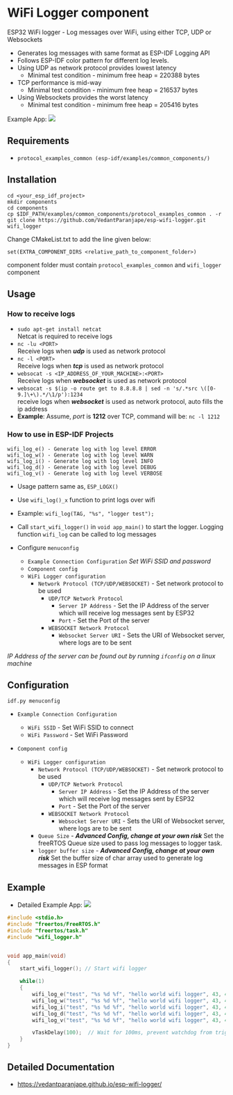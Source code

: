 WiFi Logger component
====================
ESP32 WiFi logger - Log messages over WiFi, using either TCP, UDP or Websockets
* Generates log messages with same format as ESP-IDF Logging API
* Follows ESP-IDF color pattern for different log levels.
* Using UDP as network protocol provides lowest latency
  * Minimal test condition - minimum free heap = 220388 bytes
* TCP performance is mid-way
  * Minimal test condition - minimum free heap = 216537 bytes
* Using Websockets provides the worst latency
  * Minimal test condition - minimum free heap = 205416 bytes

Example App: ![](https://github.com/VedantParanjape/esp-component-examples/tree/master/esp_wifi_logger_example)

## Requirements

* `protocol_examples_common (esp-idf/examples/common_components/)`

## Installation

```
cd <your_esp_idf_project>
mkdir components
cd components
cp $IDF_PATH/examples/common_components/protocol_examples_common . -r
git clone https://github.com/VedantParanjape/esp-wifi-logger.git wifi_logger
```

Change CMakeList.txt to add the line given below:

`set(EXTRA_COMPONENT_DIRS <relative_path_to_component_folder>)`

component folder must contain `protocol_examples_common` and `wifi_logger` component
## Usage

### How to receive logs

* `sudo apt-get install netcat`     
  Netcat is required to receive logs    
* `nc -lu <PORT>`     
  Receive logs when ***udp*** is used as network protocol   
* `nc -l <PORT>`    
  Receive logs when ***tcp*** is used as network protocol   
* `websocat -s <IP_ADDRESS_OF_YOUR_MACHINE>:<PORT>`     
  Receive logs when ***websocket*** is used as network protocol   
* `websocat -s $(ip -o route get to 8.8.8.8 | sed -n 's/.*src \([0-9.]\+\).*/\1/p'):1234`     
  receive logs when ***websocket*** is used as network protocol, auto fills the ip address    
* **Example**: Assume, *port* is **1212** over TCP, command will be: `nc -l 1212`     

### How to use in ESP-IDF Projects
```
wifi_log_e() - Generate log with log level ERROR
wifi_log_w() - Generate log with log level WARN
wifi_log_i() - Generate log with log level INFO
wifi_log_d() - Generate log with log level DEBUG
wifi_log_v() - Generate log with log level VERBOSE
```

* Usage pattern same as, `ESP_LOGX()`
* Use `wifi_log()_x` function to print logs over wifi
* Example: `wifi_log(TAG, "%s", "logger test");`
* Call `start_wifi_logger()` in `void app_main()` to start the logger. Logging function `wifi_log` can be called to log messages

* Configure `menuconfig`
  * `Example Connection Configuration` *Set WiFi SSID and password*
  * `Component config`
  * `WiFi Logger configuration`
    * `Network Protocol (TCP/UDP/WEBSOCKET)` - Set network protocol to be used 
      * `UDP/TCP Network Protocol`
        * `Server IP Address` - Set the IP Address of the server which will receive log messages sent by ESP32
        * `Port` - Set the Port of the server
      * `WEBSOCKET Network Protocol`
        * `Websocket Server URI` - Sets the URI of Websocket server, where logs are to be sent

*IP Address of the server can be found out by running `ifconfig` on a linux machine*

## Configuration

```
idf.py menuconfig
```
* `Example Connection Configuration`
  * `WiFi SSID` -  Set WiFi SSID to connect
  * `WiFi Password` - Set WiFi Password

* `Component config`
  * `WiFi Logger configuration`
    * `Network Protocol (TCP/UDP/WEBSOCKET)` - Set network protocol to be used 
      * `UDP/TCP Network Protocol`
        * `Server IP Address` - Set the IP Address of the server which will receive log messages sent by ESP32
        * `Port` - Set the Port of the server
      * `WEBSOCKET Network Protocol`
        * `Websocket Server URI` - Sets the URI of Websocket server, where logs are to be sent
    * `Queue Size` - ***Advanced Config, change at your own risk*** Set the freeRTOS Queue size used to pass log messages to logger task.
    * `logger buffer size` - ***Advanced Config, change at your own risk*** Set the buffer size of char array used to generate log messages in ESP format

## Example
* Detailed Example App: ![](https://github.com/VedantParanjape/esp-component-examples/tree/master/esp_wifi_logger_example)

```C
#include <stdio.h>
#include "freertos/FreeRTOS.h"
#include "freertos/task.h"
#include "wifi_logger.h"


void app_main(void)
{
    start_wifi_logger(); // Start wifi logger

    while(1)
    {
        wifi_log_e("test", "%s %d %f", "hello world wifi logger", 43, 45.341223242); // write log over wifi with log level -> ERROR
        wifi_log_w("test", "%s %d %f", "hello world wifi logger", 43, 45.341223242); // write log over wifi with log level -> WARN
        wifi_log_i("test", "%s %d %f", "hello world wifi logger", 43, 45.341223242); // write log over wifi with log level -> INFO
        wifi_log_d("test", "%s %d %f", "hello world wifi logger", 43, 45.341223242); // write log over wifi with log level -> DEBUG
        wifi_log_v("test", "%s %d %f", "hello world wifi logger", 43, 45.341223242); // write log over wifi with log level -> VERBOSE

        vTaskDelay(100);  // Wait for 100ms, prevent watchdog from triggering a reset
    }
}
```

## Detailed Documentation

* https://vedantparanjape.github.io/esp-wifi-logger/
